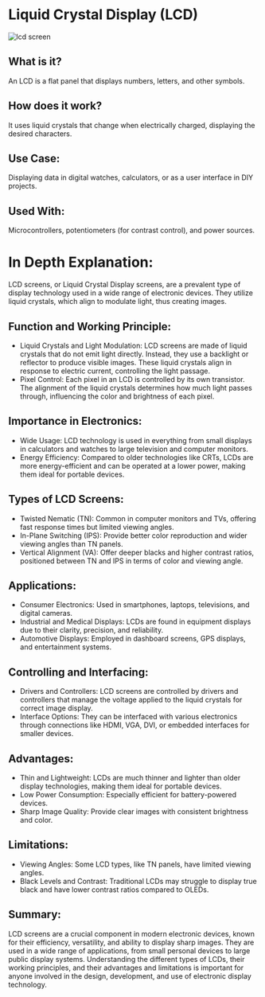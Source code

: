 # Liquid Crystal Display (LCD)

![lcd screen](https://github.com/gurjindertoor/Learn-Electronics/assets/78512847/38f3dd11-dd5f-40f9-866c-babf6ec8eba7)

## What is it?

An LCD is a flat panel that displays numbers, letters, and other symbols.

## How does it work?

It uses liquid crystals that change when electrically charged, displaying the desired characters.

## Use Case:

Displaying data in digital watches, calculators, or as a user interface in DIY projects.

## Used With:

Microcontrollers, potentiometers (for contrast control), and power sources.

# In Depth Explanation:

LCD screens, or Liquid Crystal Display screens, are a prevalent type of display technology used in a wide range of electronic devices. They utilize liquid crystals, which align to modulate light, thus creating images.

## Function and Working Principle:

- Liquid Crystals and Light Modulation: LCD screens are made of liquid crystals that do not emit light directly. Instead, they use a backlight or reflector to produce visible images. These liquid crystals align in response to electric current, controlling the light passage.
- Pixel Control: Each pixel in an LCD is controlled by its own transistor. The alignment of the liquid crystals determines how much light passes through, influencing the color and brightness of each pixel.

## Importance in Electronics:

- Wide Usage: LCD technology is used in everything from small displays in calculators and watches to large television and computer monitors.
- Energy Efficiency: Compared to older technologies like CRTs, LCDs are more energy-efficient and can be operated at a lower power, making them ideal for portable devices.

## Types of LCD Screens:

- Twisted Nematic (TN): Common in computer monitors and TVs, offering fast response times but limited viewing angles.
- In-Plane Switching (IPS): Provide better color reproduction and wider viewing angles than TN panels.
- Vertical Alignment (VA): Offer deeper blacks and higher contrast ratios, positioned between TN and IPS in terms of color and viewing angle.

## Applications:

- Consumer Electronics: Used in smartphones, laptops, televisions, and digital cameras.
- Industrial and Medical Displays: LCDs are found in equipment displays due to their clarity, precision, and reliability.
- Automotive Displays: Employed in dashboard screens, GPS displays, and entertainment systems.

## Controlling and Interfacing:

- Drivers and Controllers: LCD screens are controlled by drivers and controllers that manage the voltage applied to the liquid crystals for correct image display.
- Interface Options: They can be interfaced with various electronics through connections like HDMI, VGA, DVI, or embedded interfaces for smaller devices.

## Advantages:

- Thin and Lightweight: LCDs are much thinner and lighter than older display technologies, making them ideal for portable devices.
- Low Power Consumption: Especially efficient for battery-powered devices.
- Sharp Image Quality: Provide clear images with consistent brightness and color.

## Limitations:

- Viewing Angles: Some LCD types, like TN panels, have limited viewing angles.
- Black Levels and Contrast: Traditional LCDs may struggle to display true black and have lower contrast ratios compared to OLEDs.

## Summary:

LCD screens are a crucial component in modern electronic devices, known for their efficiency, versatility, and ability to display sharp images. They are used in a wide range of applications, from small personal devices to large public display systems. Understanding the different types of LCDs, their working principles, and their advantages and limitations is important for anyone involved in the design, development, and use of electronic display technology.
